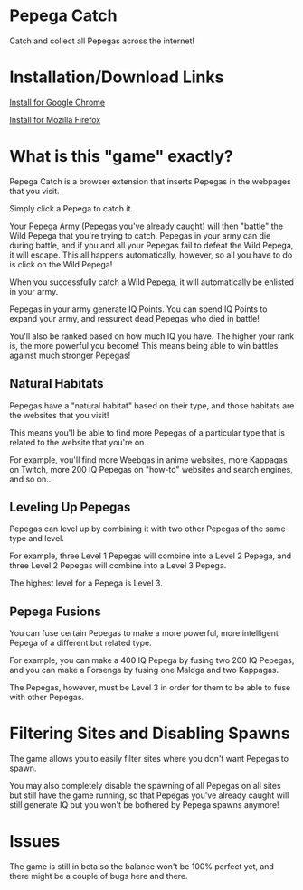# Pepega Catch
Catch and collect all Pepegas across the internet!

# Installation/Download Links

[Install for Google Chrome](https://chrome.google.com/webstore/detail/pepega-catch/pgjlemoacllebidgpchfhdgeifkmbigi)

[Install for Mozilla Firefox](https://addons.mozilla.org/firefox/addon/pepega-catch/)



# What is this "game" exactly?

Pepega Catch is a browser extension that inserts Pepegas in the webpages that you visit.

Simply click a Pepega to catch it.

Your Pepega Army (Pepegas you've already caught) will then "battle" the Wild Pepega that you're trying to catch.
Pepegas in your army can die during battle, and if you and all your Pepegas fail to defeat the Wild Pepega, it will escape.
This all happens automatically, however, so all you have to do is click on the Wild Pepega!

When you successfully catch a Wild Pepega, it will automatically be enlisted in your army.

Pepegas in your army generate IQ Points. You can spend IQ Points to expand your army, and ressurect dead Pepegas who died in battle!

You'll also be ranked based on how much IQ you have. The higher your rank is, the more powerful you become!
This means being able to win battles against much stronger Pepegas!

## Natural Habitats

Pepegas have a "natural habitat" based on their type, and those habitats are the websites that you visit!

This means you'll be able to find more Pepegas of a particular type that is related to the website that you're on.

For example, you'll find more Weebgas in anime websites, more Kappagas on Twitch, more 200 IQ Pepegas on "how-to" websites and search engines, and so on...

## Leveling Up Pepegas

Pepegas can level up by combining it with two other Pepegas of the same type and level.

For example, three Level 1 Pepegas will combine into a Level 2 Pepega, and three Level 2 Pepegas will combine into a Level 3 Pepega.

The highest level for a Pepega is Level 3.

## Pepega Fusions

You can fuse certain Pepegas to make a more powerful, more intelligent Pepega of a different but related type.

For example, you can make a 400 IQ Pepega by fusing two 200 IQ Pepegas, and you can make a Forsenga by fusing one Maldga and two Kappagas.

The Pepegas, however, must be Level 3 in order for them to be able to fuse with other Pepegas.


# Filtering Sites and Disabling Spawns

The game allows you to easily filter sites where you don't want Pepegas to spawn.

You may also completely disable the spawning of all Pepegas on all sites but still have the game running,
so that Pepegas you've already caught will still generate IQ but you won't be bothered by Pepega spawns anymore!


# Issues

The game is still in beta so the balance won't be 100% perfect yet, and there might be a couple of bugs here and there.

